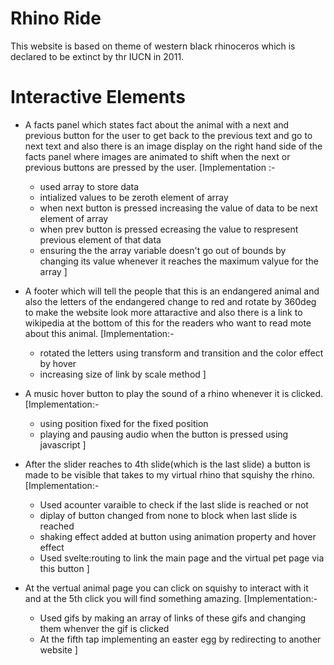 # Rhino Ride
This website is based on theme of western black rhinoceros which is declared to be extinct by thr IUCN in 2011.

# Interactive Elements

- A facts panel which states fact about the animal with a next and previous button for the user to get back to the previous text and go to next text and also there is an image display on the right hand side of the facts panel where images are animated to shift when the next or previous buttons are pressed by the user.
    [Implementation :- 
    - used array to store data
    - intialized values to be zeroth element of array
    - when next button is pressed increasing the value of data to be next element of array
    - when prev button is pressed ecreasing the value to respresent previous element of that data
    - ensuring the the array variable doesn't go out of bounds by changing its value whenever it reaches the maximum valyue for the array ]

- A footer which will tell the people that this is an endangered animal and also the letters of the endangered change to red and rotate by 360deg to make the website look more attaractive and also there is a link to wikipedia at the bottom of this for the readers who want to read mote about this animal.
    [Implementation:-
    - rotated the letters using transform and transition and the color effect by hover
    - increasing size of link by scale method
    ]

- A music hover button to play the sound of a rhino whenever it is clicked.
    [Implementation:-
    - using position fixed for the fixed position
    - playing and pausing audio when the button is pressed using javascript
    ] 

- After the slider reaches to 4th slide(which is the last slide) a button is made to be visible that takes to my virtual rhino that squishy the rhino.
    [Implementation:-
    - Used acounter varaible to check if the last slide is reached or not
    - diplay of button changed from none to block when last slide is reached
    - shaking effect added at button using animation property and hover effect
    - Used svelte:routing to link the main page and the virtual pet page via this button
    ]

- At the vertual animal page you can click on squishy to interact with it and at the 5th click you will find something amazing.
    [Implementation:-
    - Used gifs by making an array of links of these gifs and changing them whenver the gif is clicked
    - At the fifth tap implementing an easter egg by redirecting to another website 
    ]
